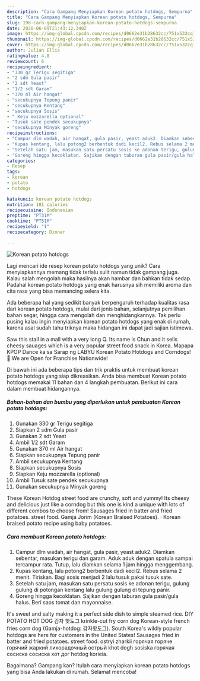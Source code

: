 ```yaml
---
description: "Cara Gampang Menyiapkan Korean potato hotdogs, Sempurna"
title: "Cara Gampang Menyiapkan Korean potato hotdogs, Sempurna"
slug: 198-cara-gampang-menyiapkan-korean-potato-hotdogs-sempurna
date: 2020-06-09T21:43:12.340Z
image: https://img-global.cpcdn.com/recipes/d0662e31b28632cc/751x532cq70/korean-potato-hotdogs-foto-resep-utama.jpg
thumbnail: https://img-global.cpcdn.com/recipes/d0662e31b28632cc/751x532cq70/korean-potato-hotdogs-foto-resep-utama.jpg
cover: https://img-global.cpcdn.com/recipes/d0662e31b28632cc/751x532cq70/korean-potato-hotdogs-foto-resep-utama.jpg
author: Julian Ellis
ratingvalue: 4.8
reviewcount: 6
recipeingredient:
- "330 gr Terigu segitiga"
- "2 sdm Gula pasir"
- "2 sdt Yeast"
- "1/2 sdt Garam"
- "370 ml Air hangat"
- "secukupnya Tepung panir"
- "secukupnya Kentang"
- "secukupnya Sosis"
- " Keju mozzarella optional"
- "Tusuk sate pendek secukupnya"
- "secukupnya Minyak goreng"
recipeinstructions:
- "Campur dlm wadah, air hangat, gula pasir, yeast aduk2. Diamkan sebentar, masukan terigu dan garam. Aduk aduk dengan spatula sampai tercampur rata. Tutup, lalu diamkan selama 1 jam hingga menggembang."
- "Kupas kentang, lalu potong2 berbentuk dadi kecil2. Rebus selama 2 menit. Tiriskan. Bagi sosis menjadi 2 lalu tusuk pakai tusuk sate."
- "Setelah satu jam, masukan satu persatu sosis ke adonan terigu, gulung gulung di potongan kentang lalu gulung gulung di tepung panir."
- "Goreng hingga kecoklatan. Sajikan dengan taburan gula pasir/gula halus. Beri saos tomat dan mayonnaise."
categories:
- Resep
tags:
- korean
- potato
- hotdogs

katakunci: korean potato hotdogs 
nutrition: 101 calories
recipecuisine: Indonesian
preptime: "PT31M"
cooktime: "PT51M"
recipeyield: "1"
recipecategory: Dinner

---
```



![Korean potato hotdogs](https://img-global.cpcdn.com/recipes/d0662e31b28632cc/751x532cq70/korean-potato-hotdogs-foto-resep-utama.jpg)

Lagi mencari ide resep korean potato hotdogs yang unik? Cara menyiapkannya memang tidak terlalu sulit namun tidak gampang juga. Kalau salah mengolah maka hasilnya akan hambar dan bahkan tidak sedap. Padahal korean potato hotdogs yang enak harusnya sih memiliki aroma dan cita rasa yang bisa memancing selera kita.

Ada beberapa hal yang sedikit banyak berpengaruh terhadap kualitas rasa dari korean potato hotdogs, mulai dari jenis bahan, selanjutnya pemilihan bahan segar, hingga cara mengolah dan menghidangkannya. Tak perlu pusing kalau ingin menyiapkan korean potato hotdogs yang enak di rumah, karena asal sudah tahu triknya maka hidangan ini dapat jadi sajian istimewa.

Saw this stall in a mall with a very long Q. Its name is Chun and it sells cheesy sauages which is a very popular street food snack in Korea. Mapapa KPOP Dance ka sa Sarap ng LABYU Korean Potato Hotdogs and Corndogs!💖 We are Open for Franchise Nationwide!


Di bawah ini ada beberapa tips dan trik praktis untuk membuat korean potato hotdogs yang siap dikreasikan. Anda bisa membuat Korean potato hotdogs memakai 11 bahan dan 4 langkah pembuatan. Berikut ini cara dalam membuat hidangannya.

<!--inarticleads1-->

##### Bahan-bahan dan bumbu yang diperlukan untuk pembuatan Korean potato hotdogs:

1. Gunakan 330 gr Terigu segitiga
1. Siapkan 2 sdm Gula pasir
1. Gunakan 2 sdt Yeast
1. Ambil 1/2 sdt Garam
1. Gunakan 370 ml Air hangat
1. Siapkan secukupnya Tepung panir
1. Ambil secukupnya Kentang
1. Siapkan secukupnya Sosis
1. Siapkan  Keju mozzarella (optional)
1. Ambil Tusuk sate pendek secukupnya
1. Gunakan secukupnya Minyak goreng


These Korean Hotdog street food are crunchy, soft and yummy! Its cheesy and delicious just like a corndog but this one is kind a unique with lots of different combos to choose from! Sausages fried in batter and fried potatoes. street food. Gamja Jorim (Korean Braised Potatoes). · Korean braised potato recipe using baby potatoes. 

<!--inarticleads2-->

##### Cara membuat Korean potato hotdogs:

1. Campur dlm wadah, air hangat, gula pasir, yeast aduk2. Diamkan sebentar, masukan terigu dan garam. Aduk aduk dengan spatula sampai tercampur rata. Tutup, lalu diamkan selama 1 jam hingga menggembang.
1. Kupas kentang, lalu potong2 berbentuk dadi kecil2. Rebus selama 2 menit. Tiriskan. Bagi sosis menjadi 2 lalu tusuk pakai tusuk sate.
1. Setelah satu jam, masukan satu persatu sosis ke adonan terigu, gulung gulung di potongan kentang lalu gulung gulung di tepung panir.
1. Goreng hingga kecoklatan. Sajikan dengan taburan gula pasir/gula halus. Beri saos tomat dan mayonnaise.


It&#39;s sweet and salty making it a perfect side dish to simple steamed rice. DIY POTATO HOT DOG 감자 핫도그 krinkle-cut fry corn dog Korean-style french fries corn dog (Gamja-hotdog: 감자핫도그). South Korea&#39;s wildly popular hotdogs are here for customers in the United States! Sausages fried in batter and fried potatoes. street food. ostryi zharkii горячая горяче горячий жаркий лихорадочный острый khot dogh sosiska горячая сосиска сосиска хот дог hotdog korieia. 

Bagaimana? Gampang kan? Itulah cara menyiapkan korean potato hotdogs yang bisa Anda lakukan di rumah. Selamat mencoba!
